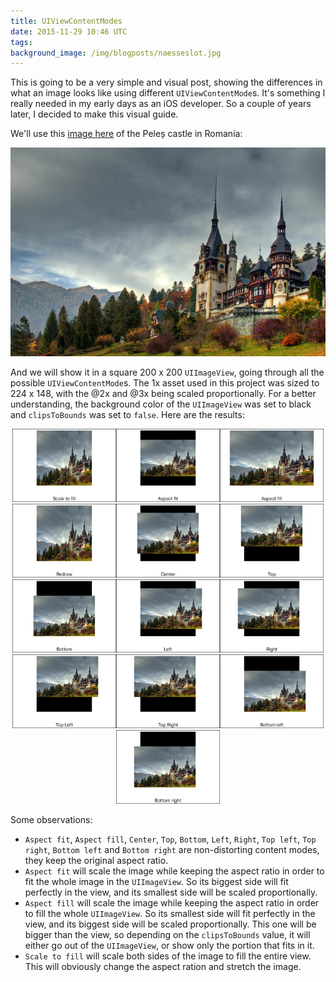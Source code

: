```yaml
---
title: UIViewContentModes
date: 2015-11-29 10:46 UTC
tags:
background_image: /img/blogposts/naesseslot.jpg
---
```


This is going to be a very simple and visual post, showing the differences in what an image looks like using different `UIViewContentMode`s. It's something I really needed in my early days as an iOS developer. So a couple of years later, I decided to make this visual guide.

We'll use this [image here](http://cache-graphicslib.viator.com/graphicslib/thumbs674x446/12254/SITours/day-trip-to-sinaia-from-bucharest-including-peles-castle-in-sinaia-211359.jpg) of the Peleș castle in Romania:
<center><img src = "img/blogposts/inline/peles_castle.jpg" class="img-responsive"/></center>

And we will show it in a square 200 x 200 `UIImageView`, going through all the possible `UIViewContentMode`s. The 1x asset used in this project was sized to 224 x 148, with the @2x and @3x being scaled proportionally. For a better understanding, the background color of the `UIImageView` was set to black and `clipsToBounds` was set to `false`. Here are the results:

<center><img src = "img/blogposts/inline/Scale_to_fill.png" width=33%/><img src = "img/blogposts/inline/Aspect_fit.png" width=33%/><img src = "img/blogposts/inline/Aspect_fill_no_clip.png" width=33%/></center>
<center><img src = "img/blogposts/inline/Redraw.png" width=33%/><img src = "img/blogposts/inline/Center.png" width=33%/><img src = "img/blogposts/inline/Top.png" width=33%/></center>
<center><img src = "img/blogposts/inline/Bottom.png" width=33%/><img src = "img/blogposts/inline/Left.png" width=33%/><img src = "img/blogposts/inline/Right.png" width=33%/></center>
<center><img src = "img/blogposts/inline/Top_left.png" width=33%/><img src = "img/blogposts/inline/Top_right.png" width=33%/><img src = "img/blogposts/inline/Bottom_left.png" width=33%/></center>
<center><img src = "img/blogposts/inline/Bottom_right.png" class="img-responsive" width=33%/></center>

Some observations:

* `Aspect fit`, `Aspect fill`, `Center`, `Top`, `Bottom`, `Left`, `Right`, `Top left`, `Top right`, `Bottom left` and `Bottom right` are non-distorting content modes, they keep the original aspect ratio.
* `Aspect fit` will scale the image while keeping the aspect ratio in order to fit the whole image in the `UIImageView`. So its biggest side will fit perfectly in the view, and its smallest side will be scaled proportionally.
* `Aspect fill` will scale the image while keeping the aspect ratio in order to fill the whole `UIImageView`. So its smallest side will fit perfectly in the view, and its biggest side will be scaled proportionally. This one will be bigger than the view, so depending on the `clipsToBounds` value, it will either go out of the `UIImageView`, or show only the portion that fits in it.
* `Scale to fill` will scale both sides of the image to fill the entire view. This will obviously change the aspect ration and stretch the image.
